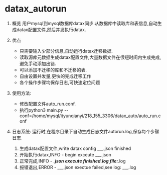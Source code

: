 # datax_autorun

1. 概览
    用户mysql到mysql数据库datax同步.从数据库中读取库和表信息,自动生成datax配置文件,然后并发执行datax.

2. 优点
    * 只需要输入少部分信息,自动运行datax迁移数据.
    * 读取源库元数据生成datax配置文件,大量数据文件在很短时间内生成完成,避免手动添加出错.
    * 可以添加不迁移的库和不迁移的表.
    * 自由设置并发量,更快的完成迁移工作
    * 各个操作步骤均保存日志,可快速定位问题

3. 使用方法:
    * 修改配置文件auto_run.conf.
    * 执行python3 main.py --conf=/home/mysql/ityunqianyi/218_155_3306/datax_auto/auto_run.conf

4. 日志系统:
    运行时,在程序目录下自动生成日志文件autorun.log,保存每个步骤日志.
    1. 生成datax配置文件,write datax config ___.json finished
    2. 开始执行datax,INFO - begin exceute ___.json
    3. 正常完成,INFO - ___.json execute finished.log file:___.log
    4. 报错退出,ERROR - ___.json exectue failed,see log: ___.log

